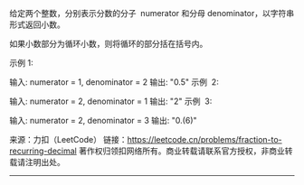 给定两个整数，分别表示分数的分子  numerator 和分母 denominator，以字符串形式返回小数。

如果小数部分为循环小数，则将循环的部分括在括号内。

示例 1:

输入: numerator = 1, denominator = 2
输出: "0.5"
示例  2:

输入: numerator = 2, denominator = 1
输出: "2"
示例  3:

输入: numerator = 2, denominator = 3
输出: "0.(6)"

来源：力扣（LeetCode）
链接：https://leetcode.cn/problems/fraction-to-recurring-decimal
著作权归领扣网络所有。商业转载请联系官方授权，非商业转载请注明出处。

---
